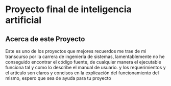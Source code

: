 # Proyecto final de inteligencia artificial
## Acerca de este Proyecto
Este es uno de los proyectos que mejores recuerdos me trae de mi transcurso por la carrera de ingeniería de sistemas, lamentablemente no he conseguido encontrar el código fuente, de cualquier manera el ejecutable funciona tal y como lo describe el manual de usuario. y los requerimientos y el articulo son claros y concisos en la explicación del funcionamiento del mismo, espero que sea de ayuda para tu proyecto
